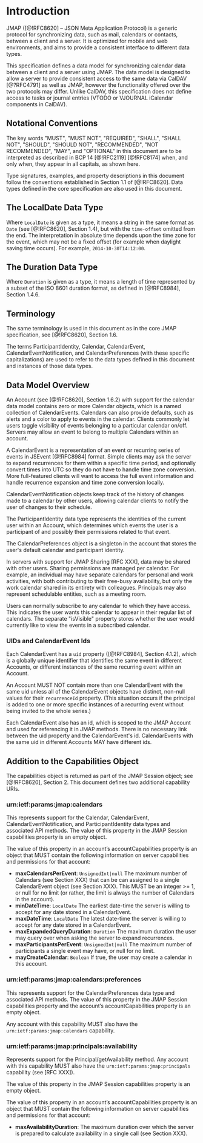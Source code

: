# Introduction

JMAP ([@!RFC8620] – JSON Meta Application Protocol) is a generic protocol for synchronizing data, such as mail, calendars or contacts, between a client and a server. It is optimized for mobile and web environments, and aims to provide a consistent interface to different data types.

This specification defines a data model for synchronizing calendar data between a client and a server using JMAP. The data model is designed to allow a server to provide consistent access to the same data via CalDAV [@?RFC4791] as well as JMAP, however the functionality offered over the two protocols may differ. Unlike CalDAV, this specification does not define access to tasks or journal entries (VTODO or VJOURNAL iCalendar components in CalDAV).

## Notational Conventions

The key words "MUST", "MUST NOT", "REQUIRED", "SHALL", "SHALL NOT", "SHOULD", "SHOULD NOT", "RECOMMENDED", "NOT RECOMMENDED", "MAY", and "OPTIONAL" in this document are to be interpreted as described in BCP 14 [@!RFC2119] [@!RFC8174] when, and only when, they appear in all capitals, as shown here.

Type signatures, examples, and property descriptions in this document follow the conventions established in Section 1.1 of [@!RFC8620].  Data types defined in the core specification are also used in this document.

## The LocalDate Data Type

Where `LocalDate` is given as a type, it means a string in the same format as `Date` (see [@!RFC8620], Section 1.4), but with the `time-offset` omitted from the end. The interpretation in absolute time depends upon the time zone for the event, which may not be a fixed offset (for example when daylight saving time occurs). For example, `2014-10-30T14:12:00`.

## The Duration Data Type

Where `Duration` is given as a type, it means a length of time represented by a subset of the ISO 8601 duration format, as defined in [@!RFC8984], Section 1.4.6.

## Terminology

The same terminology is used in this document as in the core JMAP specification, see [@!RFC8620], Section 1.6.

The terms ParticipantIdentity, Calendar, CalendarEvent, CalendarEventNotification, and CalendarPreferences (with these specific capitalizations) are used to refer to the data types defined in this document and instances of those data types.

## Data Model Overview

An Account (see [@!RFC8620], Section 1.6.2) with support for the calendar data model contains zero or more Calendar objects, which is a named collection of CalendarEvents. Calendars can also provide defaults, such as alerts and a color to apply to events in the calendar. Clients commonly let users toggle visibility of events belonging to a particular calendar on/off. Servers may allow an event to belong to multiple Calendars within an account.

A CalendarEvent is a representation of an event or recurring series of events in JSEvent [@!RFC8984] format. Simple clients may ask the server to expand recurrences for them within a specific time period, and optionally convert times into UTC so they do not have to handle time zone conversion. More full-featured clients will want to access the full event information and handle recurrence expansion and time zone conversion locally.

CalendarEventNotification objects keep track of the history of changes made to a calendar by other users, allowing calendar clients to notify the user of changes to their schedule.

The ParticipantIdentity data type represents the identities of the current user within an Account, which determines which events the user is a participant of and possibly their permissions related to that event.

The CalendarPreferences object is a singleton in the account that stores the user's default calendar and participant identity.

In servers with support for JMAP Sharing [RFC XXX], data may be shared with other users. Sharing permissions are managed per calendar. For example, an individual may have separate calendars for personal and work activities, with both contributing to their free-busy availability, but only the work calendar shared in its entirety with colleagues. Principals may also represent schedulable entities, such as a meeting room.

Users can normally subscribe to any calendar to which they have access. This indicates the user wants this calendar to appear in their regular list of calendars. The separate "isVisible" property stores whether the user would currently like to view the events in a subscribed calendar.

### UIDs and CalendarEvent Ids

Each CalendarEvent has a `uid` property ([@!RFC8984], Section 4.1.2), which is a globally unique identifier that identifies the same event in different Accounts, or different instances of the same recurring event within an Account.

An Account MUST NOT contain more than one CalendarEvent with the same uid unless all of the CalendarEvent objects have distinct, non-null values for their `recurrenceId` property. (This situation occurs if the principal is added to one or more specific instances of a recurring event without being invited to the whole series.)

Each CalendarEvent also has an id, which is scoped to the JMAP Account and used for referencing it in JMAP methods. There is no necessary link between the uid property and the CalendarEvent's id. CalendarEvents with the same uid in different Accounts MAY have different ids.

## Addition to the Capabilities Object

The capabilities object is returned as part of the JMAP Session object; see [@!RFC8620], Section 2. This document defines two additional capability URIs.

### urn:ietf:params:jmap:calendars

This represents support for the Calendar, CalendarEvent, CalendarEventNotification, and ParticipantIdentity data types and associated API methods. The value of this property in the JMAP Session capabilities property is an empty object.

The value of this property in an account’s accountCapabilities property is an object that MUST contain the following information on server capabilities and permissions for that account:

- **maxCalendarsPerEvent**: `UnsignedInt|null`
  The maximum number of Calendars (see Section XXX) that can be can assigned to a single CalendarEvent object (see Section XXX). This MUST be an integer >= 1, or null for no limit (or rather, the limit is always the number of Calendars in the account).
- **minDateTime**: `LocalDate`
  The earliest date-time the server is willing to accept for any date stored in a CalendarEvent.
- **maxDateTime**: `LocalDate`
  The latest date-time the server is willing to accept for any date stored in a CalendarEvent.
- **maxExpandedQueryDuration**: `Duration`
  The maximum duration the user may query over when asking the server to expand recurrences.
- **maxParticipantsPerEvent**: `UnsignedInt|null`
  The maximum number of participants a single event may have, or null for no limit.
- **mayCreateCalendar**: `Boolean`
  If true, the user may create a calendar in this account.

### urn:ietf:params:jmap:calendars:preferences

This represents support for the CalendarPreferences data type and associated API methods. The value of this property in the JMAP Session capabilities property and the account’s accountCapabilities property is an empty object.

Any account with this capability MUST also have the `urn:ietf:params:jmap:calendars` capability.

### urn:ietf:params:jmap:principals:availability

Represents support for the Principal/getAvailability method. Any account with this capability MUST also have the `urn:ietf:params:jmap:principals` capability (see [RFC XXX]).

The value of this property in the JMAP Session capabilities property is an empty object.

The value of this property in an account’s accountCapabilities property is an object that MUST contain the following information on server capabilities and permissions for that account:

- **maxAvailabilityDuration**:
  The maximum duration over which the server is prepared to calculate availability in a single call (see Section XXX).
